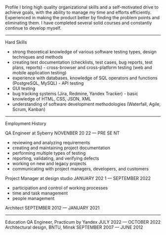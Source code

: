 Profile
I bring high quality organizational skills and a self-motivated drive to achieve goals, 
with the ability to manage my time and efforts efficiently. Experienced in making 
the product better by finding the problem points and eliminating them. I have 
completed several solid courses and constantly continue to develop myself. 
_______________________________________________________
Hard Skills
- strong theoretical knowledge of various software testing types, design techniques
and methods
- creating test documentation (checklists, test cases, bug reports, test plans, 
reports) - cross-browser and cross-platform testing (web and mobile application testing)
- experience with databases, knowledge of SQL operators and functions 
(PostgreSQL, MySQL) - API testing
- GUI testing
- bug tracking systems (Jira, Redmine, Yandex Tracker) - basic knowledge of HTML, CSS, JSON, XML 
- understanding of software development methodologies (Waterfall, Agile, Scrum, 
Kanban)
_______________________________________________________
Employment History

QA Engineer at Syberry
NOVENBER 20 22 — PRE SE NT
- reviewing and analyzing requirements
- creating and maintaining project documentation
- performing multiple types of testing 
- reporting, validating, and verifying defects
- working on new and legacy projects
- communicating with project managers, developers, and customers

Project Manager at design studio
JANUARY 202 1 — SEPTEMBER 2022
- participation and control of working processes
- time and task management
- people management

Architect 
SEPTEMBER 2012 — JANUARY 2021
_______________________________________________________
Education
QA Engineer, Practicum by Yandex
JULY 2022 — OCTOBER 2022
Architectural design, BNTU, Minsk
SEPTEMBER 2007 — JUNE 2012
